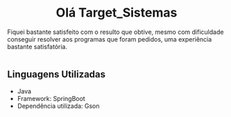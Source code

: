 <h1 align="center"> Olá Target_Sistemas </h1>
<p>Fiquei bastante satisfeito com o resulto que obtive, mesmo com dificuldade conseguir resolver aos programas que foram pedidos, uma experiência bastante satisfatória.</p>

<div align="center">
<img src="https://odnet.com.br/wp-content/uploads/2019/07/obrigado.jpg" alt="">
</div>

## Linguagens Utilizadas

* Java
* Framework: SpringBoot 
* Dependência utilizada: Gson
